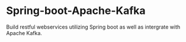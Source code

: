 # Spring-boot-Apache-Kafka
Build restful webservices utilizing Spring boot as well as intergrate with Apache Kafka.
